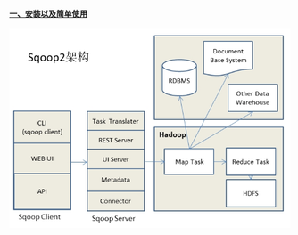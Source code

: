 #### [一、安装以及简单使用][1]
![image](https://github.com/firechiang/hadoop-test/blob/master/sqoop/image/sqoop2-framework.jpg)

[1]: https://github.com/firechiang/hadoop-test/tree/master/sqoop/docs/simple_install.md